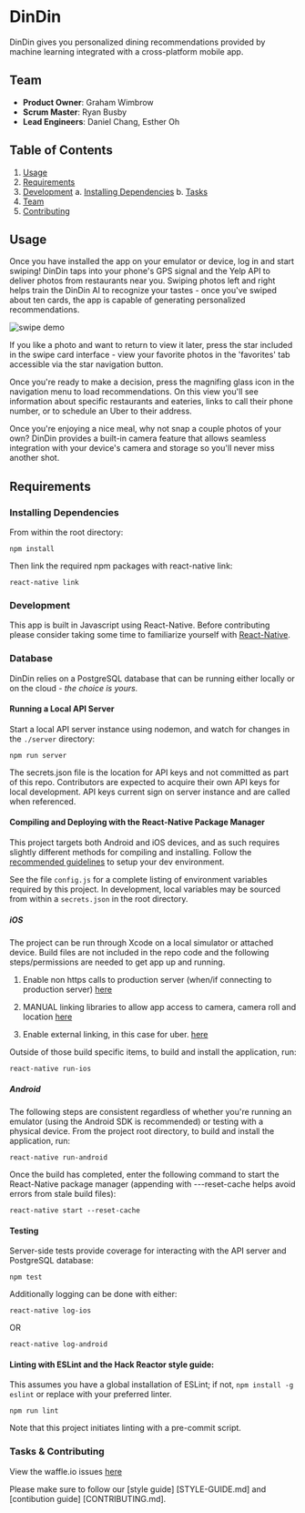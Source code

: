 # DinDin
DinDin gives you personalized dining recommendations provided by machine learning integrated with a cross-platform mobile app.

## Team
  - __Product Owner__: Graham Wimbrow
  - __Scrum Master__: Ryan Busby
  - __Lead Engineers__: Daniel Chang, Esther Oh
  
## Table of Contents
1. [Usage](#Usage)
2. [Requirements](#requirements)
3. [Development](#development)
    a. [Installing Dependencies](#installing-dependencies)
    b. [Tasks](#tasks)
4. [Team](#team)
5. [Contributing](#contributing)

## Usage
Once you have installed the app on your emulator or device, log in and start swiping! DinDin taps into your phone's GPS signal and the Yelp API to deliver photos from restaurants near you. Swiping photos left and right helps train the DinDin AI to recognize your tastes - once you've swiped about ten cards, the app is capable of generating personalized recommendations.

![swipe demo](/sequence.gif?raw=true)

If you like a photo and want to return to view it later, press the star included in the swipe card interface - view your favorite photos in the 'favorites' tab accessible via the star navigation button.

Once you're ready to make a decision, press the magnifing glass icon in the navigation menu to load recommendations. On this view you'll see information about specific restaurants and eateries, links to call their phone number, or to schedule an Uber to their address.

Once you're enjoying a nice meal, why not snap a couple photos of your own? DinDin provides a built-in camera feature that allows seamless integration with your device's camera and storage so you'll never miss another shot.

## Requirements

### Installing Dependencies
From within the root directory:
```
npm install
```
Then link the required npm packages with react-native link:
```
react-native link
```

### Development
This app is built in Javascript using React-Native. Before contributing please consider taking some time to familiarize yourself with [React-Native](https://facebook.github.io/react-native/).

### Database
DinDin relies on a PostgreSQL database that can be running either locally or on the cloud - _the choice is yours._

#### Running a Local API Server
Start a local API server instance using nodemon, and watch for changes in the `./server` directory:
```
npm run server
```
The secrets.json file is the location for API keys and not committed as part of this repo. Contributors are expected to acquire their own API keys for local development. API keys current sign on server instance and are called when referenced.

#### Compiling and Deploying with the React-Native Package Manager
This project targets both Android and iOS devices, and as such requires slightly different methods for compiling and installing. Follow the [recommended guidelines](https://facebook.github.io/react-native/releases/0.21/docs/getting-started.html) to setup your dev environment.

See the file `config.js` for a complete listing of environment variables required by this project. In development, local variables may be sourced from within a `secrets.json` in the root directory.

##### iOS
The project can be run through Xcode on a local simulator or attached device. Build files are not included in the repo code and the following steps/permissions are needed to get app up and running.

1. Enable non https calls to production server (when/if connecting to production server)
[here](https://developer.apple.com/library/content/documentation/General/Reference/InfoPlistKeyReference/Articles/CocoaKeys.html#//apple_ref/doc/uid/TP40009251-SW33)

2. MANUAL linking libraries to allow app access to camera, camera roll and location
[here](https://facebook.github.io/react-native/docs/linking-libraries-ios.html)

3. Enable external linking, in this case for uber.
[here](https://developer.uber.com/docs/rides/deep-linking)

Outside of those build specific items, to build and install the application, run:
```
react-native run-ios
```

##### Android
The following steps are consistent regardless of whether you're running an emulator (using the Android SDK is recommended) or testing with a physical device. From the project root directory, to build and install the application, run:
```
react-native run-android
```
Once the build has completed, enter the following command to start the React-Native package manager (appending with ---reset-cache helps avoid errors from stale build files):
```
react-native start --reset-cache
```

#### Testing
Server-side tests provide coverage for interacting with the API server and PostgreSQL database:
```
npm test
```
Additionally logging can be done with either:
```
react-native log-ios
```
OR
```
react-native log-android
```

#### Linting with ESLint and the Hack Reactor style guide:
This assumes you have a global installation of ESLint; if not, `npm install -g eslint` or replace with your preferred linter.
```
npm run lint
```
Note that this project initiates linting with a pre-commit script.

### Tasks & Contributing
View the waffle.io issues [here](https://waffle.io/Scrumbledore/Dinder)

Please make sure to follow our [style guide] [STYLE-GUIDE.md] and [contibution guide] [CONTRIBUTING.md].
